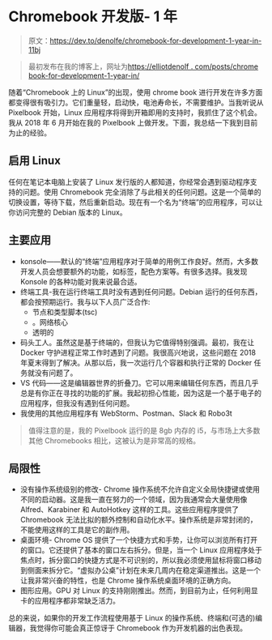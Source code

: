 # Chromebook 开发版- 1 年

> 原文：<https://dev.to/denolfe/chromebook-for-development-1-year-in-11bj>

> 最初发布在我的博客上，网址为[https://elliotdenolf . com/posts/chrome book-for-development-1-year-in/](https://elliotdenolf.com/posts/chromebook-for-development-1-year-in/)

随着“Chromebook 上的 Linux”的出现，使用 chrome book 进行开发在许多方面都变得很有吸引力。它们重量轻，启动快，电池寿命长，不需要维护。当我听说从 Pixelbook 开始，Linux 应用程序将得到开箱即用的支持时，我抓住了这个机会。我从 2018 年 6 月开始在我的 Pixelbook 上做开发。下面，我总结一下我到目前为止的经验。

## 启用 Linux

任何在笔记本电脑上安装了 Linux 发行版的人都知道，你经常会遇到驱动程序支持的问题。使用 Chromebook 完全消除了与此相关的任何问题。这是一个简单的切换设置，等待下载，然后重新启动。现在有一个名为“终端”的应用程序，可以让你访问完整的 Debian 版本的 Linux。

## 主要应用

*   konsole——默认的“终端”应用程序对于简单的用例工作良好。然而，大多数开发人员会想要额外的功能，如标签，配色方案等。有很多选择。我发现 Konsole 的各种功能对我来说最合适。
*   终端工具-我在运行终端工具时没有遇到任何问题。Debian 运行的任何东西，都会按预期运行。我与以下人员广泛合作:
    *   节点和类型脚本(tsc)
    *   。网络核心
    *   透明的
*   码头工人。虽然这是基于终端的，但我认为它值得特别强调。最初，我在让 Docker 守护进程正常工作时遇到了问题。我很高兴地说，这些问题在 2018 年夏末得到了解决。从那以后，我一次运行几个容器和执行正常的 Docker 任务就没有问题了。
*   VS 代码——这是编辑器世界的折叠刀。它可以用来编辑任何东西，而且几乎总是有你正在寻找的功能的扩展。我起初担心性能，因为这是一个基于电子的应用程序，但我没有遇到任何问题。
*   我使用的其他应用程序有 WebStorm、Postman、Slack 和 Robo3t

> 值得注意的是，我的 Pixelbook 运行的是 8gb 内存的 i5，与市场上大多数其他 Chromebooks 相比，这被认为是非常高的规格。

## 局限性

*   没有操作系统级别的修改- Chrome 操作系统不允许自定义全局快捷键或使用不同的启动器。这是我一直在努力的一个领域，因为我通常会大量使用像 Alfred、Karabiner 和 AutoHotkey 这样的工具。这些应用程序提供了 Chromebook 无法比拟的额外控制和自动化水平。操作系统是非常封闭的，不能使用这样的工具是它的副作用。
*   桌面环境- Chrome OS 提供了一个快捷方式和手势，让你可以浏览所有打开的窗口。它还提供了基本的窗口左右拆分。但是，当一个 Linux 应用程序处于焦点时，拆分窗口的快捷方式是不可识别的，所以我必须使用鼠标将窗口移动到侧面来拆分它。“虚拟办公桌”计划在未来几周内在稳定渠道推出。这是一个让我非常兴奋的特性，也是 Chrome 操作系统桌面环境的正确方向。
*   图形应用。GPU 对 Linux 的支持刚刚推出。然而，到目前为止，任何利用显卡的应用程序都非常缺乏活力。

总的来说，如果你的开发工作流程使用基于 Linux 的操作系统、终端和(可选的)编辑器，我觉得你可能会真正惊讶于 Chromebook 作为开发机器的出色表现。